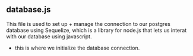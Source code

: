 ## database.js 
This file is used to set up + manage the connection to our postgres database using Sequelize, which is a library for node.js that lets us interat with our database using javascript. 
* this is where we initialize the database connection.
